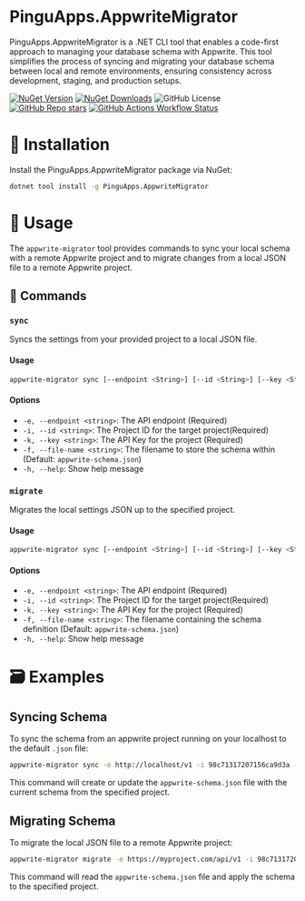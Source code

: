 # PinguApps.AppwriteMigrator

PinguApps.AppwriteMigrator is a .NET CLI tool that enables a code-first approach to managing your database schema with Appwrite. This tool simplifies the process of syncing and migrating your database schema between local and remote environments, ensuring consistency across development, staging, and production setups.

[![NuGet Version](https://img.shields.io/nuget/v/PinguApps.AppwriteMigrator?logo=nuget&style=for-the-badge)](https://www.nuget.org/packages/PinguApps.AppwriteMigrator) [![NuGet Downloads](https://img.shields.io/nuget/dt/PinguApps.AppwriteMigrator?style=for-the-badge&logo=nuget)](https://www.nuget.org/packages/PinguApps.AppwriteMigrator) ![GitHub License](https://img.shields.io/github/license/PinguApps/AppwriteMigrator?style=for-the-badge) [![GitHub Repo stars](https://img.shields.io/github/stars/PinguApps/AppwriteMigrator?style=for-the-badge&logo=github)](https://github.com/PinguApps/AppwriteMigrator) [![GitHub Actions Workflow Status](https://img.shields.io/github/actions/workflow/status/PinguApps/AppwriteMigrator/main.yml?style=for-the-badge&logo=github)](https://github.com/PinguApps/AppwriteMigrator)

# 🔧 Installation
Install the PinguApps.AppwriteMigrator package via NuGet:

```sh
dotnet tool install -g PinguApps.AppwriteMigrator
```

# 🚀 Usage
The `appwrite-migrator` tool provides commands to sync your local schema with a remote Appwrite project and to migrate changes from a local JSON file to a remote Appwrite project.

## 📃 Commands
### `sync`
Syncs the settings from your provided project to a local JSON file.

#### Usage
```sh
appwrite-migrator sync [--endpoint <String>] [--id <String>] [--key <String>] [--file-name <String>] [--help]
```
#### Options
- `-e, --endpoint <string>`: The API endpoint (Required)
- `-i, --id <string>`: The Project ID for the target project(Required)
- `-k, --key <string>`: The API Key for the project (Required)
- `-f, --file-name <string>`: The filename to store the schema within (Default: `appwrite-schema.json`)
- `-h, --help`: Show help message


### `migrate`
Migrates the local settings JSON up to the specified project.

#### Usage
```sh
appwrite-migrator sync [--endpoint <String>] [--id <String>] [--key <String>] [--file-name <String>] [--help]
```
#### Options
- `-e, --endpoint <string>`: The API endpoint (Required)
- `-i, --id <string>`: The Project ID for the target project(Required)
- `-k, --key <string>`: The API Key for the project (Required)
- `-f, --file-name <string>`: The filename containing the schema definition (Default: `appwrite-schema.json`)
- `-h, --help`: Show help message

# 🗃️ Examples
## Syncing Schema
To sync the schema from an appwrite project running on your localhost to the default `.json` file:
```sh
appwrite-migrator sync -e http://localhost/v1 -i 98c71317207156ca9d3a -k 6e2793615c46c756ce4edd77dd9f4b00af225a4b3ef57704986012c71a9c3c677b4fab497229c71b411678eed4e0bc692de9d354b30983f33963926656d7945127e2448ee888b454d80150901b6f381efd9591ece755b2e6aea718c29bc6d1c78b6edcfad56474444b04058b6d4baaea188f8c097f623de8b362740d591c7314
```
This command will create or update the `appwrite-schema.json` file with the current schema from the specified project.


## Migrating Schema
To migrate the local JSON file to a remote Appwrite project:
```sh
appwrite-migrator migrate -e https://myproject.com/api/v1 -i 98c71317207156ca9d3a -k 6e2793615c46c756ce4edd77dd9f4b00af225a4b3ef57704986012c71a9c3c677b4fab497229c71b411678eed4e0bc692de9d354b30983f33963926656d7945127e2448ee888b454d80150901b6f381efd9591ece755b2e6aea718c29bc6d1c78b6edcfad56474444b04058b6d4baaea188f8c097f623de8b362740d591c7314
```
This command will read the `appwrite-schema.json` file and apply the schema to the specified project.